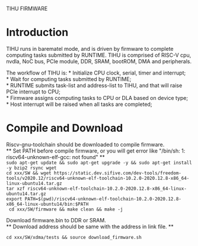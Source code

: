 TIHU FIRMWARE
# Introduction
TIHU runs in barematel mode, and is driven by firmware to complete computing tasks submitted by RUNTIME. TIHU is comprised of RISC-V cpu, nvdla, NoC bus, PCIe module, DDR, SRAM, bootROM, DMA and peripherals.

The workflow of TIHU is:
    * Initialize CPU clock, serial, timer and interrupt;  
    * Wait for computing tasks submitted by RUNTIME;  
    * RUNTIME submits task-list and address-list to TIHU, and that will raise PCIe interrupt to CPU;  
    * Firmware assigns computing tasks to CPU or DLA based on device type;  
    * Host interrupt will be raised when all tasks are completed;  

# Compile and Download
Riscv-gnu-toolchain should be downloaded to compile firmware.  
** Set PATH before compile firmware, or you will get error like "/bin/sh: 1: riscv64-unknown-elf-gcc: not found" **  
` sudo apt-get update && sudo apt-get upgrade -y && sudo apt-get install -y bzip2 rsync wget `  
` cd xxx/SW && wget https://static.dev.sifive.com/dev-tools/freedom-tools/v2020.12/riscv64-unknown-elf-toolchain-10.2.0-2020.12.8-x86_64-linux-ubuntu14.tar.gz `   
` tar xzf riscv64-unknown-elf-toolchain-10.2.0-2020.12.8-x86_64-linux-ubuntu14.tar.gz `  
` export PATH=$(pwd)/riscv64-unknown-elf-toolchain-10.2.0-2020.12.8-x86_64-linux-ubuntu14/bin:$PATH `  
` cd xxx/SW/firmware && make clean && make -j`

Download firmware.bin to DDR or SRAM.  
** Download address should be same with the address in link file. **  

` cd xxx/SW/xdma/tests && source download_firmware.sh `  


